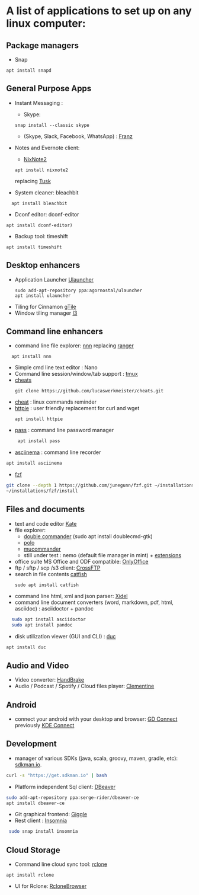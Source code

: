 # A list of applications to set up on any linux computer: 

Package managers
-----------------
* Snap
```
apt install snapd
```

General Purpose Apps
------------------
* Instant Messaging : 
   * Skype: 
   ```
   snap install --classic skype
   ```
   
   * (Skype, Slack, Facebook, WhatsApp) : [Franz](http://meetfranz.com/)
* Notes and Evernote client: 
    * [NixNote2](http://nixnote.org/NixNote-Home/) 
    ```
    apt install nixnote2
    ```
    replacing [Tusk](https://github.com/klaussinani/tusk)

* System cleaner: bleachbit 
```
  apt install bleachbit
 ```
* Dconf editor: dconf-editor 
```
apt install dconf-editor)
```
* Backup tool: timeshift 
```
apt install timeshift
```

Desktop enhancers
------------------
* Application Launcher [Ulauncher](https://ulauncher.io/)
   ```
   sudo add-apt-repository ppa:agornostal/ulauncher
   apt install ulauncher
   ```
* Tiling for Cinnamon [gTile](https://cinnamon-spices.linuxmint.com/extensions/view/21)
* Window tiling manager [I3](https://i3wm.org/)

Command line enhancers 
------------------
* command line file explorer: [nnn](https://github.com/jarun/nnn) replacing [ranger](https://github.com/ranger/ranger)
```
  apt install nnn
```
* Simple cmd line text editor : Nano
* Command line session/window/tab support : [tmux](https://github.com/rothgar/awesome-tmux/blob/master/README.md)
* [cheats](http://github.com/lucaswerkmeister/cheats)
   ```
   git clone https://github.com/lucaswerkmeister/cheats.git
   ```
* [cheat](https://github.com/chrisallenlane/cheat) : linux commands reminder
* [httpie](https://github.com/jakubroztocil/httpie) : user friendly replacement for curl and wget 
   ```
   apt install httpie
   ```
* [pass](https://www.passwordstore.org/) : command line password manager
  ```bash
   apt install pass
   ```
* [asciinema](https://asciinema.org/) : command line recorder
```bash
apt install asciinema
```
* [fzf](https://github.com/junegunn/fzf)
```bash
git clone --depth 1 https://github.com/junegunn/fzf.git ~/installations/.fzf
~/installations/fzf/install
```

Files and documents
------------------------
* text and code editor [Kate](https://kate-editor.org/get-it/)
* file explorer: 
    * [double commander](http://doublecmd.sourceforge.net/) (sudo apt install doublecmd-gtk)
    * [polo](https://github.com/teejee2008/polo)
    * [mucommander](http://www.mucommander.com/index.html)
    * still under test : nemo (default file manager in mint) + [extensions](https://github.com/linuxmint/nemo-extensions) 
* office suite MS Office and ODF compatible: [OnlyOffice](https://www.onlyoffice.com/apps.aspx)
* ftp / sftp / scp /s3 client: [CrossFTP](http://www.crossftp.com/)
* search in file contents [catfish](http://www.twotoasts.de/index.php/catfish/) 
   ```
   sudo apt install catfish
   ```
* command line html, xml and json parser: [Xidel](http://www.videlibri.de/xidel.html)
* command line document converters (word, markdown, pdf, html, asciidoc) : asciidoctor + pandoc
```bash
  sudo apt install asciidoctor
  sudo apt install pandoc
```
* disk utilization viewer (GUI and CLI) : [duc](https://duc.zevv.nl/)
```bash
apt install duc
```

Audio and Video
---------------------
* Video converter: [HandBrake](https://handbrake.fr/downloads.php)
* Audio / Podcast / Spotify / Cloud files player: [Clementine](https://www.clementine-player.org/downloads)

Android 
---------------
* connect your android with your desktop and browser: [GD Connect](https://github.com/andyholmes/gnome-shell-extension-gsconnect)
previously [KDE Connect](https://community.kde.org/KDEConnect) 


Development
------------------------
* manager of various SDKs (java, scala, groovy, maven, gradle, etc): [sdkman.io](http://sdkman.io). 
```bash
curl -s "https://get.sdkman.io" | bash
```
* Platform independent Sql client: [DBeaver](https://dbeaver.jkiss.org/) 
```bash
sudo add-apt-repository ppa:serge-rider/dbeaver-ce
apt install dbeaver-ce
```
* Git graphical frontend: [Giggle](https://wiki.gnome.org/Apps/giggle)
* Rest client : [Insomnia](https://insomnia.rest/)
```bash
 sudo snap install insomnia
 ```

Cloud Storage 
------------------------
* Command line cloud sync tool: [rclone](https://rclone.org)
```
apt install rclone
```
* UI for Rclone: [RcloneBrowser](https://martins.ninja/RcloneBrowser/)

